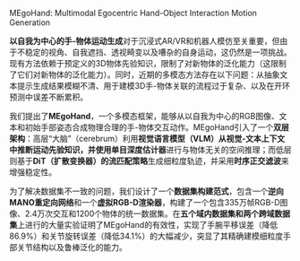 MEgoHand: Multimodal Egocentric Hand-Object Interaction Motion Generation


**以自我为中心的手-物体运动生成**对于沉浸式AR/VR和机器人模仿至关重要，但由于不稳定的视角、自我遮挡、透视畸变以及嘈杂的自身运动，这仍然是一项挑战。现有方法依赖于预定义的3D物体先验知识，限制了对新物体的泛化能力（这限制了它们对新物体的泛化能力）。同时，近期的多模态方法存在以下问题：从抽象文本提示生成结果模糊不清、用于建模3D手-物体关联的流程过于复杂、以及在开环预测中误差不断累积。   

我们提出了**MEgoHand**，一个多模态框架，能够从以自我为中心的RGB图像、文本和初始手部姿态合成物理合理的手-物体交互动作。MEgoHand引入了一个**双层架构**：高层“大脑”（cerebrum）利用**视觉语言模型（VLM）**从视觉-文本上下文中推断运动先验知识，并使用**单目深度估计器**进行与物体无关的空间推理；而低层则基于**DiT（扩散变换器）的流匹配策略**生成细粒度轨迹，并采用**时序正交滤波**来增强稳定性。    

为了解决数据集不一致的问题，我们设计了一个**数据集构建范式**，包含一个**逆向MANO重定向网络**和一个**虚拟RGB-D渲染器**，构建了一个包含335万帧RGB-D图像、2.4万次交互和1200个物体的统一数据集。在**五个域内数据集和两个跨域数据集**上进行的大量实验证明了MEgoHand的有效性，实现了手腕平移误差（降低86.9%）和关节旋转误差（降低34.1%）的大幅减少，突显了其精确建模细粒度手部关节结构以及鲁棒泛化的能力。    